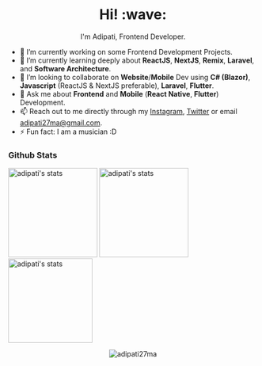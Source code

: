 <h1 align='center'> Hi! :wave:</h1>
<p align='center'>
I'm Adipati, Frontend Developer.
</p>

- 🔭 I’m currently working on some Frontend Development Projects.
- 🌱 I’m currently learning deeply about **ReactJS**, **NextJS**, **Remix**, **Laravel**, and **Software Architecture**.
- 👯 I’m looking to collaborate on **Website**/**Mobile** Dev using **C# (Blazor)**, **Javascript** (ReactJS & NextJS preferable), **Laravel**, **Flutter**.
- 💬 Ask me about **Frontend** and **Mobile** (**React Native**, **Flutter**) Development.
- 📫 Reach out to me directly through my [Instagram](https://instagram.com/adipati27ma), [Twitter](https://twitter.com/adi_loc30) or email adipati27ma@gmail.com.
- ⚡ Fun fact: I am a musician :D

### Github Stats
<!-- <img src="https://github-readme-stats.vercel.app/api?username=adipati27ma&show_icons=true&&count_private=true&include_all_commits=true&custom_title=My%20stats%20around%20here&title_color=1a4bed&text_color=000000&icon_color=1A4BED&locale=">
<img  src="https://github-readme-stats.vercel.app/api/top-langs/?username=adipati27ma&layout=compact&title_color=1a4bed&text_color=000000&icon_color=FF6C00&locale=" alt="adipati27ma" />
-->

<span>
  <img height="180" src="https://github-readme-stats.vercel.app/api?username=adipati27ma&theme=default&show_icons=true&hide_border=true&count_private=true&custom_title=My%20stats%20around%20here" alt="adipati's stats" />
  <img height="180" src="https://github-readme-stats.vercel.app/api/top-langs/?username=adipati27ma&theme=default&show_icons=true&hide_border=true&layout=compact" alt="adipati's stats" />
</span>
<img height="170" src="https://github-readme-streak-stats.herokuapp.com/?user=adipati27ma&theme=default&hide_border=true" alt="adipati's stats" />
<!-- ![adipati27ma's Stats](https://github-readme-stats.vercel.app/api?username=adipati27ma&theme=default&show_icons=true&hide_border=true&count_private=true&custom_title=My%20stats%20around%20here)
![adipati27ma's Top Languages](https://github-readme-stats.vercel.app/api/top-langs/?username=adipati27ma&theme=default&show_icons=true&hide_border=true&layout=compact)
![adipati27ma's Streak](https://github-readme-streak-stats.herokuapp.com/?user=adipati27ma&theme=default&hide_border=true)
-->
<!-- <img height="120" alt="Thanks for visiting my profile" width="100%" src="https://github.com/dibyendu415/dibyendu415/blob/master/marquee.svg" /> -->

<p align="center"> <img src="https://komarev.com/ghpvc/?username=adipati27ma&color=blue&style=flat-square" alt="adipati27ma" /> </p>
